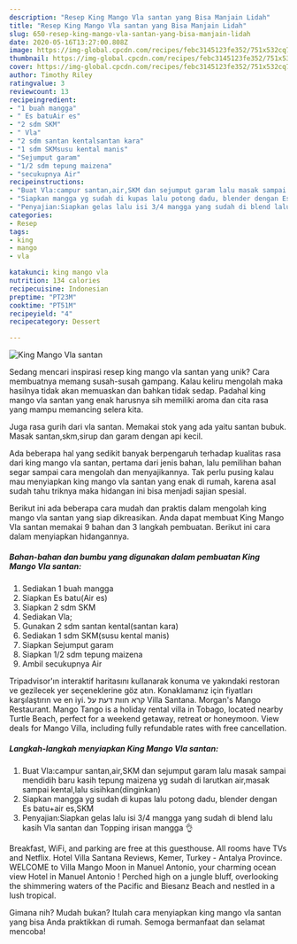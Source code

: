 ```yaml
---
description: "Resep King Mango Vla santan yang Bisa Manjain Lidah"
title: "Resep King Mango Vla santan yang Bisa Manjain Lidah"
slug: 650-resep-king-mango-vla-santan-yang-bisa-manjain-lidah
date: 2020-05-16T13:27:00.808Z
image: https://img-global.cpcdn.com/recipes/febc3145123fe352/751x532cq70/king-mango-vla-santan-foto-resep-utama.jpg
thumbnail: https://img-global.cpcdn.com/recipes/febc3145123fe352/751x532cq70/king-mango-vla-santan-foto-resep-utama.jpg
cover: https://img-global.cpcdn.com/recipes/febc3145123fe352/751x532cq70/king-mango-vla-santan-foto-resep-utama.jpg
author: Timothy Riley
ratingvalue: 3
reviewcount: 13
recipeingredient:
- "1 buah mangga"
- " Es batuAir es"
- "2 sdm SKM"
- " Vla"
- "2 sdm santan kentalsantan kara"
- "1 sdm SKMsusu kental manis"
- "Sejumput garam"
- "1/2 sdm tepung maizena"
- "secukupnya Air"
recipeinstructions:
- "Buat Vla:campur santan,air,SKM dan sejumput garam lalu masak sampai mendidih baru kasih tepung maizena yg sudah di larutkan air,masak sampai kental,lalu sisihkan(dinginkan)"
- "Siapkan mangga yg sudah di kupas lalu potong dadu, blender dengan Es batu+air es,SKM"
- "Penyajian:Siapkan gelas lalu isi 3/4 mangga yang sudah di blend lalu kasih Vla santan dan Topping irisan mangga 👌"
categories:
- Resep
tags:
- king
- mango
- vla

katakunci: king mango vla 
nutrition: 134 calories
recipecuisine: Indonesian
preptime: "PT23M"
cooktime: "PT51M"
recipeyield: "4"
recipecategory: Dessert

---
```



![King Mango Vla santan](https://img-global.cpcdn.com/recipes/febc3145123fe352/751x532cq70/king-mango-vla-santan-foto-resep-utama.jpg)

Sedang mencari inspirasi resep king mango vla santan yang unik? Cara membuatnya memang susah-susah gampang. Kalau keliru mengolah maka hasilnya tidak akan memuaskan dan bahkan tidak sedap. Padahal king mango vla santan yang enak harusnya sih memiliki aroma dan cita rasa yang mampu memancing selera kita.

Juga rasa gurih dari vla santan. Memakai stok yang ada yaitu santan bubuk. Masak santan,skm,sirup dan garam dengan api kecil.

Ada beberapa hal yang sedikit banyak berpengaruh terhadap kualitas rasa dari king mango vla santan, pertama dari jenis bahan, lalu pemilihan bahan segar sampai cara mengolah dan menyajikannya. Tak perlu pusing kalau mau menyiapkan king mango vla santan yang enak di rumah, karena asal sudah tahu triknya maka hidangan ini bisa menjadi sajian spesial.


Berikut ini ada beberapa cara mudah dan praktis dalam mengolah king mango vla santan yang siap dikreasikan. Anda dapat membuat King Mango Vla santan memakai 9 bahan dan 3 langkah pembuatan. Berikut ini cara dalam menyiapkan hidangannya.

<!--inarticleads1-->

##### Bahan-bahan dan bumbu yang digunakan dalam pembuatan King Mango Vla santan:

1. Sediakan 1 buah mangga
1. Siapkan  Es batu(Air es)
1. Siapkan 2 sdm SKM
1. Sediakan  Vla;
1. Gunakan 2 sdm santan kental(santan kara)
1. Sediakan 1 sdm SKM(susu kental manis)
1. Siapkan Sejumput garam
1. Siapkan 1/2 sdm tepung maizena
1. Ambil secukupnya Air


Tripadvisor&#39;ın interaktif haritasını kullanarak konuma ve yakındaki restoran ve gezilecek yer seçeneklerine göz atın. Konaklamanız için fiyatları karşılaştırın ve en iyi. קרא חוות דעת על ‪Villa Santana‬. ‪Morgan&#39;s Mango Restaurant‬. Mango Tango is a holiday rental villa in Tobago, located nearby Turtle Beach, perfect for a weekend getaway, retreat or honeymoon. View deals for Mango Villa, including fully refundable rates with free cancellation. 

<!--inarticleads2-->

##### Langkah-langkah menyiapkan King Mango Vla santan:

1. Buat Vla:campur santan,air,SKM dan sejumput garam lalu masak sampai mendidih baru kasih tepung maizena yg sudah di larutkan air,masak sampai kental,lalu sisihkan(dinginkan)
1. Siapkan mangga yg sudah di kupas lalu potong dadu, blender dengan Es batu+air es,SKM
1. Penyajian:Siapkan gelas lalu isi 3/4 mangga yang sudah di blend lalu kasih Vla santan dan Topping irisan mangga 👌


Breakfast, WiFi, and parking are free at this guesthouse. All rooms have TVs and Netflix. Hotel Villa Santana Reviews, Kemer, Turkey - Antalya Province. WELCOME to Villa Mango Moon in Manuel Antonio, your charming ocean view Hotel in Manuel Antonio ! Perched high on a jungle bluff, overlooking the shimmering waters of the Pacific and Biesanz Beach and nestled in a lush tropical. 

Gimana nih? Mudah bukan? Itulah cara menyiapkan king mango vla santan yang bisa Anda praktikkan di rumah. Semoga bermanfaat dan selamat mencoba!
